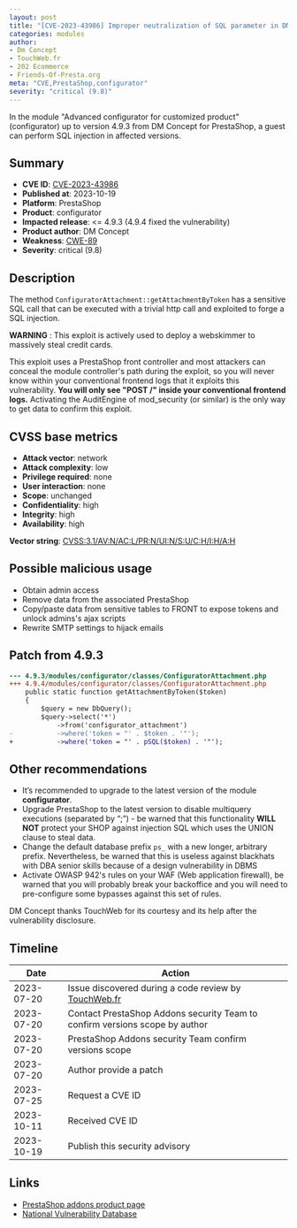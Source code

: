 ```yaml
---
layout: post
title: "[CVE-2023-43986] Improper neutralization of SQL parameter in DM Concept - Advanced configurator for customized product module for PrestaShop"
categories: modules
author:
- Dm Concept
- TouchWeb.fr
- 202 Ecommerce
- Friends-Of-Presta.org
meta: "CVE,PrestaShop,configurator"
severity: "critical (9.8)"
---
```


In the module "Advanced configurator for customized product" (configurator) up to version 4.9.3 from DM Concept for PrestaShop, a guest can perform SQL injection in affected versions.


## Summary

* **CVE ID**: [CVE-2023-43986](https://cve.mitre.org/cgi-bin/cvename.cgi?name=CVE-2023-43986)
* **Published at**: 2023-10-19
* **Platform**: PrestaShop
* **Product**: configurator
* **Impacted release**: <= 4.9.3 (4.9.4 fixed the vulnerability)
* **Product author**: DM Concept
* **Weakness**: [CWE-89](https://cwe.mitre.org/data/definitions/89.html)
* **Severity**: critical (9.8)

## Description

The method `ConfiguratorAttachment::getAttachmentByToken` has a sensitive SQL call that can be executed with a trivial http call and exploited to forge a SQL injection.

**WARNING** : This exploit is actively used to deploy a webskimmer to massively steal credit cards.

This exploit uses a PrestaShop front controller and most attackers can conceal the module controller's path during the exploit, so you will never know within your conventional frontend logs that it exploits this vulnerability. **You will only see "POST /" inside your conventional frontend logs.** Activating the AuditEngine of mod_security (or similar) is the only way to get data to confirm this exploit.

## CVSS base metrics

* **Attack vector**: network
* **Attack complexity**: low
* **Privilege required**: none
* **User interaction**: none
* **Scope**: unchanged
* **Confidentiality**: high
* **Integrity**: high
* **Availability**: high

**Vector string**: [CVSS:3.1/AV:N/AC:L/PR:N/UI:N/S:U/C:H/I:H/A:H](https://nvd.nist.gov/vuln-metrics/cvss/v3-calculator?vector=AV:N/AC:L/PR:N/UI:N/S:U/C:H/I:H/A:H)

## Possible malicious usage

* Obtain admin access
* Remove data from the associated PrestaShop
* Copy/paste data from sensitive tables to FRONT to expose tokens and unlock admins's ajax scripts
* Rewrite SMTP settings to hijack emails

## Patch from 4.9.3

```diff
--- 4.9.3/modules/configurator/classes/ConfiguratorAttachment.php
+++ 4.9.4/modules/configurator/classes/ConfiguratorAttachment.php
    public static function getAttachmentByToken($token)
    {
        $query = new DbQuery();
        $query->select('*')
            ->from('configurator_attachment')
-           ->where('token = "' . $token . '"');
+           ->where('token = "' . pSQL($token) . '"');
```

## Other recommendations

* It’s recommended to upgrade to the latest version of the module **configurator**.
* Upgrade PrestaShop to the latest version to disable multiquery executions (separated by “;”) - be warned that this functionality **WILL NOT** protect your SHOP against injection SQL which uses the UNION clause to steal data.
* Change the default database prefix `ps_` with a new longer, arbitrary prefix. Nevertheless, be warned that this is useless against blackhats with DBA senior skills because of a design vulnerability in DBMS
* Activate OWASP 942's rules on your WAF (Web application firewall), be warned that you will probably break your backoffice and you will need to pre-configure some bypasses against this set of rules.

DM Concept thanks TouchWeb for its courtesy and its help after the vulnerability disclosure.

## Timeline

| Date | Action |
|--|--|
| 2023-07-20 | Issue discovered during a code review by [TouchWeb.fr](https://www.touchweb.fr) |
| 2023-07-20 | Contact PrestaShop Addons security Team to confirm versions scope by author |
| 2023-07-20 | PrestaShop Addons security Team confirm versions scope |
| 2023-07-20 | Author provide a patch |
| 2023-07-25 | Request a CVE ID |
| 2023-10-11 | Received CVE ID |
| 2023-10-19 | Publish this security advisory |

## Links

* [PrestaShop addons product page](https://addons.prestashop.com/fr/declinaisons-personnalisation/20343-configurateur-avance-de-produit-sur-mesure-par-etape.html)
* [National Vulnerability Database](https://nvd.nist.gov/vuln/detail/CVE-2023-43986)

